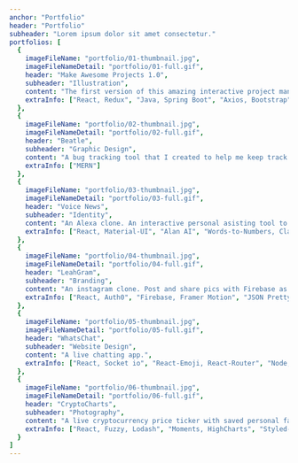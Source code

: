 ```yaml
---
anchor: "Portfolio"
header: "Portfolio"
subheader: "Lorem ipsum dolor sit amet consectetur."
portfolios: [
  {
    imageFileName: "portfolio/01-thumbnail.jpg",
    imageFileNameDetail: "portfolio/01-full.gif",
    header: "Make Awesome Projects 1.0",
    subheader: "Illustration",
    content: "The first version of this amazing interactive project management tool that I created to help me organize my tasks for in progress projects. M.A.P 2.0 is 75% done and will be release soon with new features such as lists and cards that drag and drop and a completely redisgned UI.",
    extraInfo: ["React, Redux", "Java, Spring Boot", "Axios, Bootstrap"]
  },
  {
    imageFileName: "portfolio/02-thumbnail.jpg",
    imageFileNameDetail: "portfolio/02-full.gif",
    header: "Beatle",
    subheader: "Graphic Design",
    content: "A bug tracking tool that I created to help me keep track of bugs in my projects. You can create a bug, issue tickets and keep track of them.",
    extraInfo: ["MERN"]
  },
  {
    imageFileName: "portfolio/03-thumbnail.jpg",
    imageFileNameDetail: "portfolio/03-full.gif",
    header: "Voice News",
    subheader: "Identity",
    content: "An Alexa clone. An interactive personal asisting tool to read the news and have a small chat with you.",
    extraInfo: ["React, Material-UI", "Alan AI", "Words-to-Numbers, Classnames"]
  },
  {
    imageFileName: "portfolio/04-thumbnail.jpg",
    imageFileNameDetail: "portfolio/04-full.gif",
    header: "LeahGram",
    subheader: "Branding",
    content: "An instagram clone. Post and share pics with Firebase as a backend.",
    extraInfo: ["React, Auth0", "Firebase, Framer Motion", "JSON Pretty"]
  },
  {
    imageFileName: "portfolio/05-thumbnail.jpg",
    imageFileNameDetail: "portfolio/05-full.gif",
    header: "WhatsChat",
    subheader: "Website Design",
    content: "A live chatting app.",
    extraInfo: ["React, Socket io", "React-Emoji, React-Router", "Node, and Express"]
  },
  {
    imageFileName: "portfolio/06-thumbnail.jpg",
    imageFileNameDetail: "portfolio/06-full.gif",
    header: "CryptoCharts",
    subheader: "Photography",
    content: "A live cryptocurrency price ticker with saved personal favorites and charts showing the price changes.",
    extraInfo: ["React, Fuzzy, Lodash", "Moments, HighCharts", "Styled-Components."]
  }
]
---
```



